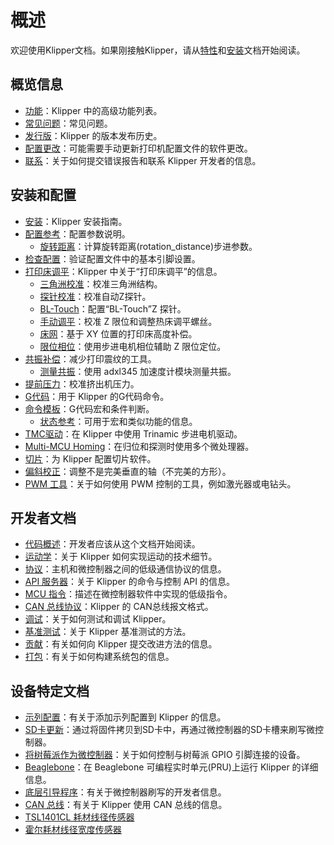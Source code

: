 # 概述

欢迎使用Klipper文档。如果刚接触Klipper，请从[特性](features.md)和[安装](installation.md)文档开始阅读。

## 概览信息

- [功能](Features.md)：Klipper 中的高级功能列表。
- [常见问题](FAQ.md)：常见问题。
- [发行版](Release.md)：Klipper 的版本发布历史。
- [配置更改](Config_Changes.md)：可能需要手动更新打印机配置文件的软件更改。
- [联系](Contact.md)：关于如何提交错误报告和联系 Klipper 开发者的信息。

## 安装和配置

- [安装](Installation.md)：Klipper 安装指南。
- [配置参考](Config_Reference.md)：配置参数说明。
   - [旋转距离](Rotation_Distance.md)：计算旋转距离(rotation_distance)步进参数。
- [检查配置](Config_checks.md)：验证配置文件中的基本引脚设置。
- [打印床调平](Bed_Level.md)：Klipper 中关于“打印床调平”的信息。
   - [三角洲校准](Delta_Calibrate.md)：校准三角洲结构。
   - [探针校准](Probe_Calibrate.md)：校准自动Z探针。
   - [BL-Touch](BLTouch.md)：配置“BL-Touch”Z 探针。
   - [手动调平](Manual_Level.md)：校准 Z 限位和调整热床调平螺丝。
   - [床网](Bed_Mesh.md)：基于 XY 位置的打印床高度补偿。
   - [限位相位](Endstop_Phase.md)：使用步进电机相位辅助 Z 限位定位。
- [共振补偿](Resonance_Compensation.md)：减少打印震纹的工具。
   - [测量共振](Measuring_Resonances.md)：使用 adxl345 加速度计模块测量共振。
- [提前压力](Pressure_Advance.md)：校准挤出机压力。
- [G代码](G-Codes.md)：用于 Klipper 的G代码命令。
- [命令模板](Command_Templates.md)：G代码宏和条件判断。
   - [状态参考](Status_Reference.md)：可用于宏和类似功能的信息。
- [TMC驱动](TMC_Drivers.md)：在 Klipper 中使用 Trinamic 步进电机驱动。
- [Multi-MCU Homing](Multi_MCU_Homing.md)：在归位和探测时使用多个微处理器。
- [切片](Slicers.md)：为 Klipper 配置切片软件。
- [偏斜校正](skew_correction.md)：调整不是完美垂直的轴（不完美的方形）。
- [PWM 工具](Using_PWM_Tools.md)：关于如何使用 PWM 控制的工具，例如激光器或电钻头。

## 开发者文档

- [代码概述](Code_Overview.md)：开发者应该从这个文档开始阅读。
- [运动学](Kinematics.md)：关于 Klipper 如何实现运动的技术细节。
- [协议](Protocol.md)：主机和微控制器之间的低级通信协议的信息。
- [API 服务器](API_Server.md)：关于 Klipper 的命令与控制 API 的信息。
- [MCU 指令](MCU_Commands.md)：描述在微控制器软件中实现的低级指令。
- [CAN 总线协议](CANBUS_protocol.md)：Klipper 的 CAN总线报文格式。
- [调试](Debugging.md)：关于如何测试和调试 Klipper。
- [基准测试](Benchmarks.md)：关于 Klipper 基准测试的方法。
- [贡献](CONTRIBUTING.md)：有关如何向 Klipper 提交改进方法的信息。
- [打包](Packaging.md)：有关于如何构建系统包的信息。

## 设备特定文档

- [示列配置](Example_Configs.md)：有关于添加示列配置到 Klipper 的信息。
- [SD卡更新](SDCard_Updates.md)：通过将固件拷贝到SD卡中，再通过微控制器的SD卡槽来刷写微控制器。
- [将树莓派作为微控制器](RPi_microcontroller.md)：关于如何控制与树莓派 GPIO 引脚连接的设备。
- [Beaglebone](beaglebone.md)：在 Beaglebone 可编程实时单元(PRU)上运行 Klipper 的详细信息。
- [底层引导程序](Bootloaders.md)：有关于微控制器刷写的开发者信息。
- [CAN 总线](CANBUS.md)：有关于 Klipper 使用 CAN 总线的信息。
- [TSL1401CL 耗材线径传感器](TSL1401CL_Filament_Width_Sensor.md)
- [霍尔耗材线径宽度传感器](HallFilamentWidthSensor.md)
